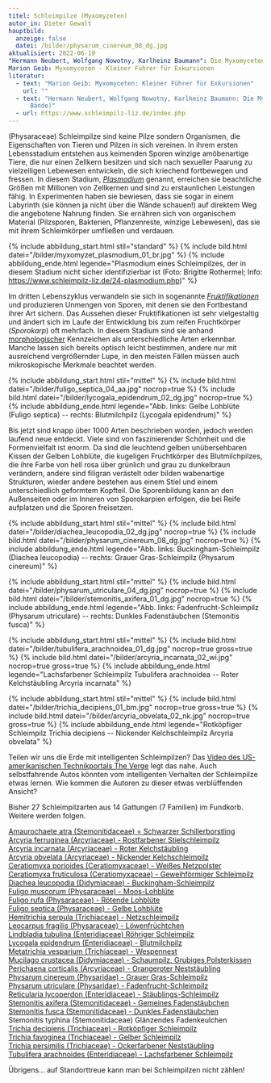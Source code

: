 ```yaml
---
titel: Schleimpilze (Myxomyzeten)
autor_in: Dieter Gewalt
hauptbild:
  anzeige: false
  datei: /bilder/physarum_cinereum_08_dg.jpg
aktualisiert: 2022-06-19
"Hermann Neubert, Wolfgang Nowotny, Karlheinz Baumann": Die Myxomyceten (3 Bände)\
Marion Geib: Myxomycezen - Kleiner Führer für Exkursionen
literatur:
  - text: "Marion Geib: Myxomyceten: Kleiner Führer für Exkursionen"
    url: ""
  - text: "Hermann Neubert, Wolfgang Nowotny, Karlheinz Baumann: Die Myxomyceten (3
      Bände)"
  - url: https://www.schleimpilz-liz.de/index.php
---
```

(Physaraceae) Schleimpilze sind keine Pilze sondern Organismen, die Eigenschaften von Tieren und Pilzen in sich vereinen. In ihrem ersten Lebensstadium entstehen aus keimenden Sporen winzige amöbenartige Tiere, die nur einen Zellkern besitzen und sich nach sexueller Paarung zu vielzelligen Lebewesen entwickeln, die sich kriechend fortbewegen und fressen. In diesem Stadium, *[Plasmodium](Plasmodium "Glossar")* genannt, erreichen sie beachtliche Größen mit Millionen von Zellkernen und sind zu erstaunlichen Leistungen fähig. In Experimenten haben sie bewiesen, dass sie sogar in einem Labyrinth (sie können ja nicht über die Wände schauen!) auf direktem Weg die angebotene Nahrung finden. Sie ernähren sich von organischem Material (Pilzsporen, Bakterien, Pflanzenreste, winzige Lebewesen), das sie mit ihrem Schleimkörper umfließen und verdauen.

{% include abbildung_start.html stil="standard" %}
{% include bild.html datei="/bilder/myxomyzet_plasmodium_01_br.jpg" %}
{% include abbildung_ende.html legende="Plasmodium eines Schleimpilzes, der in diesem Stadium nicht sicher identifizierbar ist (Foto: Brigitte Rothermel; Info: https://www.schleimpilz-liz.de/24-plasmodium.php)" %}

Im dritten Lebenszyklus verwandeln sie sich in sogenannte *[Fruktifikationen](Fruktifikation "Glossar")* und produzieren Unmengen von Sporen, mit denen sie den Fortbestand ihrer Art sichern. Das Aussehen dieser Fruktifikationen ist sehr vielgestaltig und ändert sich im Laufe der Entwicklung bis zum reifen Fruchtkörper (*Sporokarp*) oft mehrfach. In diesem Stadium sind sie anhand [morphologischer](Morphologie "Glossar") Kennzeichen als unterschiedliche Arten erkennbar. Manche lassen sich bereits optisch leicht bestimmen, andere nur mit ausreichend vergrößernder Lupe, in den meisten Fällen müssen auch mikroskopische Merkmale beachtet werden.

{% include abbildung_start.html stil="mittel" %}
{% include bild.html datei="/bilder/fuligo_septica_04_aa.jpg" nocrop=true %}
{% include bild.html datei="/bilder/lycogala_epidendrum_02_dg.jpg" nocrop=true %}
{% include abbildung_ende.html legende="Abb. links: Gelbe Lohblüte (Fuligo septica) -- rechts: Blutmilchpilz (Lycogala epidendrum)" %}

Bis jetzt sind knapp über 1000 Arten beschrieben worden, jedoch werden laufend neue entdeckt. Viele sind von faszinierender Schönheit und die Formenvielfalt ist enorm. Da sind die leuchtend gelben unübersehbaren Kissen der Gelben Lohblüte, die kugeligen Fruchtkörper des Blutmilchpilzes, die ihre Farbe von hell rosa über grünlich und grau zu dunkelbraun verändern, andere sind filigran verästelt oder bilden wabenartige Strukturen, wieder andere bestehen aus einem Stiel und einem unterschiedlich geformtem Kopfteil. Die Sporenbildung kann an den Außenseiten oder im Inneren von Sporokarpien erfolgen, die bei Reife aufplatzen und die Sporen freisetzen.

{% include abbildung_start.html stil="mittel" %}
{% include bild.html datei="/bilder/diachea_leucopodia_02_dg.jpg" nocrop=true %}
{% include bild.html datei="/bilder/physarum_cinereum_08_dg.jpg" nocrop=true %}
{% include abbildung_ende.html legende="Abb. links: Buckingham-Schleimpilz (Diachea leucopodia) -- rechts: Grauer Gras-Schleimpilz (Physarum cinereum)" %}

{% include abbildung_start.html stil="mittel" %}
{% include bild.html datei="/bilder/physarum_utriculare_04_dg.jpg" nocrop=true %}
{% include bild.html datei="/bilder/stemonitis_axifera_01_dg.jpg" nocrop=true %}
{% include abbildung_ende.html legende="Abb. links: Fadenfrucht-Schleimpilz (Physarum utriculare) -- rechts: Dunkles Fadenstäubchen (Stemonitis fusca)" %}

{% include abbildung_start.html stil="mittel" %}
{% include bild.html datei="/bilder/tubulifera_arachnoidea_01_dg.jpg" nocrop=true gross=true %}
{% include bild.html datei="/bilder/arcyria_incarnata_02_wi.jpg" nocrop=true gross=true %}
{% include abbildung_ende.html legende="Lachsfarbener Schleimpilz Tubulifera arachnoidea -- Roter Kelchstäubling Arcyria incarnata" %}

{% include abbildung_start.html stil="mittel" %}
{% include bild.html datei="/bilder/trichia_decipiens_01_bm.jpg" nocrop=true gross=true %}
{% include bild.html datei="/bilder/arcyria_obvelata_02_nk.jpg" nocrop=true gross=true %}
{% include abbildung_ende.html legende="Rotköpfiger Schleimpilz Trichia decipiens -- Nickender Kelchschleimpilz Arcyria obvelata" %}

Teilen wir uns die Erde mit intelligenten Schleimpilzen? Das [Video des US-amerikanischen Technikportals The Verge](https://www.spektrum.de/video/besitzen-schleimpilze-schwarmintelligenz/1592488) legt das nahe. Auch selbstfahrende Autos könnten vom intelligenten Verhalten der Schleimpilze etwas lernen. Wie kommen die Autoren zu dieser etwas verblüffenden Ansicht?

Bisher 27 Schleimpilzarten aus 14 Gattungen (7 Familien) im Fundkorb. Weitere werden folgen.

[Amaurochaete atra (Stemonitidaceae) = Schwarzer Schillerborstling](/pilze/amaurochaete-atra-schwarzer-schillerborstling)\
[Arcyria ferruginea (Arcyriaceae) - Rostfarbener Stielschleimpilz](/pilze/arcyria-ferruginea-rostfarbener-stielschleimpilz)\
[Arcyria incarnata (Arcyriaceae) - Roter Kelchstäubling](/pilze/arcyria-incarnata-roter-kelchst%C3%A4ubling)\
[Arcyria obvelata (Arcyriaceae) - Nickender Kelchschleimpilz](/pilze/arcyria-obvelata-arcyria-obvelata)\
[Ceratiomyxa porioides (Ceratiomyxaceae) - Weißes Netzpolster](/pilze/ceratiomyxa-porioides-weißes-netzpolster)\
[Ceratiomyxa fruticulosa (Ceratiomyxaceae) - Geweihförmiger Schleimpilz](/pilze/ceratiomyxa-fruticulosa-geweihförmiger-schleimpilz)\
[Diachea leucopodia (Didymiaceae) - Buckingham-Schleimpilz](/pilze/diachea-leucopodia-buckingham-schleimpilz)\
[Fuligo muscorum (Physaraceae) - Moos-Lohblüte](/pilze/fuligo-muscorum-moos-lohblüte)\
[Fuligo rufa (Physaraceae) - Rötende Lohblüte](/pilze/fuligo-rufa-rötliche-lohblüte)\
[Fuligo septica (Physaraceae) - Gelbe Lohblüte](/pilze/fuligo-septica-gelbe-lohblüte)\
[Hemitrichia serpula (Trichiaceae) - Netzschleimpilz](/pilze/hemitrichia-serpula-netzschleimpilz)\
[Leocarpus fragilis (Physaraceae) - Löwenfrüchtchen](/pilze/leocarpus-fragilis-löwenfrüchtchen)\
[Lindbladia tubulina (Enteridiaceae) Röhriger Schleimpilz](/pilze/lindbladia-tubulina-röhriger-schleimpilz)\
[Lycogala epidendrum (Enteridiaceae) - Blutmilchpilz](/pilze/lycogala-epidendrum-blutmilchpilz)\
[Metatrichia vesparium (Trichiaceae) - Wespennest](/pilze/metatrichia-vesparium-wespennest)\
[Mucilago crustacea (Didymiaceae) - Schaumpilz, Grubiges Polsterkissen](/pilze/mucilago-crustacea-schaumpilz-grubiges-polsterkissen)\
[Perichaena corticalis (Arcyriaceae) - Orangeroter Neststäubling](/pilze/perichaena-corticalis-orangeroter-neststäubling)\
[Physarum cinereum (Physaridae) - Grauer Gras-Schleimpilz](/pilze/physarum-cinereum-grauer-gras-schleimpilz)\
[Physarum utriculare (Physaridae) - Fadenfrucht-Schleimpilz](/pilze/physarum-utriculare-fadenfruchtschleimpilz)\
[Reticularia lycoperdon (Enteridiaceae) - Stäublings-Schleimpilz](/pilze/reticularia-lycoperdon-stäublings-schleimpilz)\
[Stemonitis axifera (Stemonitidaceae) - Gemeines Fadenstäubchen](/pilze/stemonitis-axifera-gemeines-fadenstäubchen)\
[Stemonitis fusca (Stemonitidaceae) - Dunkles Fadenstäubchen](/pilze/stemonitis-fusca-dunkles-fadenstäubchen)\
Stemonitis typhina (Stemonitidaceae) Glänzendes Fadenkeulchen  
[Trichia decipiens (Trichiaceae) - Rotköpfiger Schleimpilz](/pilze/trichia-decipiens-rotköpfiger-schleimpilz)\
[Trichia favoginea (Trichiaceae) - Gelber Schleimpilz](/pilze/trichia-favoginea-gelber-schleimpilz)\
[Trichia persimilis (Trichiaceae) - Ockerfarbener Neststäubling](/pilze/trichia-persimilis-ockerfarbener-neststäubling)\
[Tubulifera arachnoides (Enteridiaceae) - Lachsfarbener Schleimpilz](/pilze/tubulifera-arachnoidea-lachsfarbener-schleimpilz)

Übrigens... auf Standorttreue kann man bei Schleimpilzen nicht zählen!
